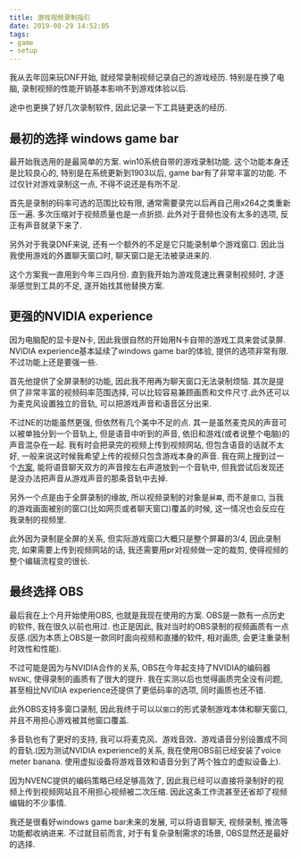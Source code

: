 ```yaml
---
title: 游戏视频录制指引
date: 2019-08-29 14:52:05
tags:
- game
- setup
---
```


我从去年回来玩DNF开始, 就经常录制视频记录自己的游戏经历. 特别是在换了电脑, 录制视频的性能开销基本影响不到游戏体验以后.

途中也更换了好几次录制软件, 因此记录一下工具链更迭的经历.

## 最初的选择 windows game bar

最开始我选用的是最简单的方案. win10系统自带的游戏录制功能. 这个功能本身还是比较良心的, 特别是在系统更新到1903以后, game bar有了非常丰富的功能. 不过仅针对游戏录制这一点, 不得不说还是有所不足.

首先是录制的码率可选的范围比较有限, 通常需要录完以后再自己用x264之类重新压一遍. 多次压缩对于视频质量也是一点折损. 此外对于音频也没有太多的选项, 反正有声音就录下来了.

另外对于我录DNF来说, 还有一个额外的不足是它只能录制单个游戏窗口. 因此当我使用游戏的外置聊天窗口时, 聊天窗口是无法被录进来的.

这个方案我一直用到今年三四月份. 直到我开始为游戏竞速比赛录制视频时, 才逐渐感觉到工具的不足, 遂开始找其他替换方案.

## 更强的NVIDIA experience

因为电脑配的显卡是N卡, 因此我很自然的开始用N卡自带的游戏工具来尝试录屏. NVIDIA experience基本延续了windows game bar的体验, 提供的选项非常有限. 不过功能上还是要强一些.

首先他提供了全屏录制的功能, 因此我不用再为聊天窗口无法录制烦恼. 其次是提供了非常丰富的视频码率范围选择, 可以比较容易兼顾画质和文件尺寸.此外还可以为麦克风设置独立的音轨, 可以把游戏声音和语音区分出来.

不过NE的功能虽然更强, 但依然有几个美中不足的点. 其一是虽然麦克风的声音可以被单独分到一个音轨上, 但是语音中听到的声音, 依旧和游戏(或者说整个电脑)的声音混杂在一起. 我有时会把录完的视频上传到视频网站, 但包含语音的话就不太好, 一般来说这时候我希望上传的视频只包含游戏本身的声音. 我在网上搜到过一个[方案](https://www.reddit.com/r/nvidia/comments/aofd9g/nvidia_shadowplay_how_to_get_3_audio_tracks_for/), 能将语音聊天双方的声音按左右声道放到一个音轨中, 但我尝试后发现还是没办法把声音从游戏声音的那条音轨中去掉.

另外一个点是由于全屏录制的缘故, 所以视频录制的对象是`屏幕`, 而不是`窗口`, 当我的游戏画面被别的窗口(比如网页或者聊天窗口)覆盖的时候, 这一情况也会反应在我录制的视频里.

此外因为录制是全屏的关系, 但实际游戏窗口大概只是整个屏幕的3/4, 因此录制完, 如果需要上传到视频网站的话, 我还需要用pr对视频做一定的裁剪, 使得视频的整个编辑流程变的很长.

## 最终选择 OBS

最后我在上个月开始使用OBS, 也就是我现在使用的方案. OBS是一款有一点历史的软件, 我在很久以前也用过. 也正是因此, 我对当时的OBS录制的视频画质有一点反感.(因为本质上OBS是一款同时面向视频和直播的软件, 相对画质, 会更注重录制时效性和性能).

不过可能是因为与NVIDIA合作的关系, OBS在今年起支持了NVIDIA的编码器`NVENC`, 使得录制的画质有了很大的提升. 我在实测以后也觉得画质完全没有问题, 甚至相比NVIDIA experience还提供了更低码率的选项, 同时画质也还不错.

此外OBS支持多窗口录制, 因此我终于可以以`窗口`的形式录制游戏本体和聊天窗口, 并且不用担心游戏被其他窗口覆盖.

多音轨也有了更好的支持, 我可以将麦克风、游戏音效、游戏语音分别设置成不同的音轨.(因为测试NVIDIA experience的关系, 我在使用OBS前已经安装了voice meter banana. 使用虚拟设备将游戏音效和语音分到了两个独立的虚拟设备上).

因为NVENC提供的编码策略已经足够高效了, 因此我已经可以直接将录制好的视频上传到视频网站且不用担心视频被二次压缩. 因此这条工作流甚至还省却了视频编辑的不少事情.

我还是很看好windows game bar未来的发展, 可以将语音聊天, 视频录制, 推流等功能都收纳进来. 不过就目前而言, 对于有复杂录制需求的场景, OBS显然还是最好的选择.

